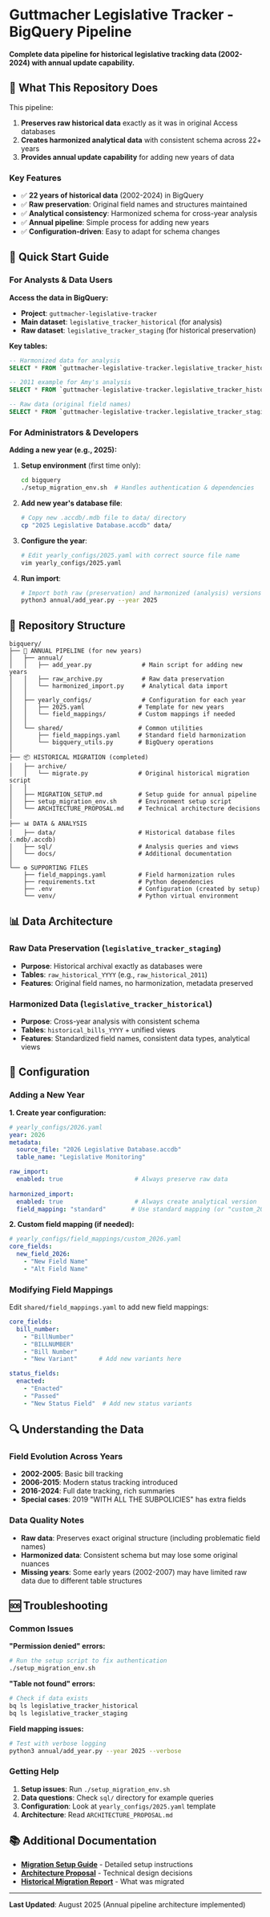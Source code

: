 # Guttmacher Legislative Tracker - BigQuery Pipeline

**Complete data pipeline for historical legislative tracking data (2002-2024) with annual update capability.**

## 🎯 What This Repository Does

This pipeline:
1. **Preserves raw historical data** exactly as it was in original Access databases  
2. **Creates harmonized analytical data** with consistent schema across 22+ years
3. **Provides annual update capability** for adding new years of data

### Key Features
- ✅ **22 years of historical data** (2002-2024) in BigQuery
- ✅ **Raw preservation**: Original field names and structures maintained
- ✅ **Analytical consistency**: Harmonized schema for cross-year analysis  
- ✅ **Annual pipeline**: Simple process for adding new years
- ✅ **Configuration-driven**: Easy to adapt for schema changes

## 🚀 Quick Start Guide

### For Analysts & Data Users

**Access the data in BigQuery:**
- **Project**: `guttmacher-legislative-tracker`
- **Main dataset**: `legislative_tracker_historical` (for analysis)
- **Raw dataset**: `legislative_tracker_staging` (for historical preservation)

**Key tables:**
```sql
-- Harmonized data for analysis
SELECT * FROM `guttmacher-legislative-tracker.legislative_tracker_historical.all_historical_bills_unified`

-- 2011 example for Amy's analysis
SELECT * FROM `guttmacher-legislative-tracker.legislative_tracker_historical.analysis_2011_intent_breakdown`

-- Raw data (original field names)  
SELECT * FROM `guttmacher-legislative-tracker.legislative_tracker_staging.raw_historical_2011`
```

### For Administrators & Developers

**Adding a new year (e.g., 2025):**

1. **Setup environment** (first time only):
   ```bash
   cd bigquery
   ./setup_migration_env.sh  # Handles authentication & dependencies
   ```

2. **Add new year's database file**:
   ```bash
   # Copy new .accdb/.mdb file to data/ directory
   cp "2025 Legislative Database.accdb" data/
   ```

3. **Configure the year**:
   ```bash
   # Edit yearly_configs/2025.yaml with correct source file name
   vim yearly_configs/2025.yaml
   ```

4. **Run import**:
   ```bash
   # Import both raw (preservation) and harmonized (analysis) versions
   python3 annual/add_year.py --year 2025
   ```

## 📁 Repository Structure

```
bigquery/
├── 🔧 ANNUAL PIPELINE (for new years)
│   ├── annual/
│   │   ├── add_year.py              # Main script for adding new years
│   │   ├── raw_archive.py           # Raw data preservation
│   │   └── harmonized_import.py     # Analytical data import
│   │
│   ├── yearly_configs/              # Configuration for each year
│   │   ├── 2025.yaml               # Template for new years
│   │   └── field_mappings/         # Custom mappings if needed
│   │
│   └── shared/                     # Common utilities
│       ├── field_mappings.yaml     # Standard field harmonization
│       └── bigquery_utils.py       # BigQuery operations
│
├── 📦 HISTORICAL MIGRATION (completed)
│   ├── archive/
│   │   └── migrate.py              # Original historical migration script
│   │
│   ├── MIGRATION_SETUP.md          # Setup guide for annual pipeline
│   ├── setup_migration_env.sh      # Environment setup script
│   └── ARCHITECTURE_PROPOSAL.md    # Technical architecture decisions
│
├── 📊 DATA & ANALYSIS  
│   ├── data/                       # Historical database files (.mdb/.accdb)
│   ├── sql/                        # Analysis queries and views
│   └── docs/                       # Additional documentation
│
└── ⚙️ SUPPORTING FILES
    ├── field_mappings.yaml         # Field harmonization rules
    ├── requirements.txt            # Python dependencies
    ├── .env                        # Configuration (created by setup)
    └── venv/                       # Python virtual environment
```

## 📊 Data Architecture

### Raw Data Preservation (`legislative_tracker_staging`)
- **Purpose**: Historical archival exactly as databases were
- **Tables**: `raw_historical_YYYY` (e.g., `raw_historical_2011`)
- **Features**: Original field names, no harmonization, metadata preserved

### Harmonized Data (`legislative_tracker_historical`) 
- **Purpose**: Cross-year analysis with consistent schema
- **Tables**: `historical_bills_YYYY` + unified views
- **Features**: Standardized field names, consistent data types, analytical views

## 🔧 Configuration

### Adding a New Year

**1. Create year configuration:**
```yaml
# yearly_configs/2026.yaml
year: 2026
metadata:
  source_file: "2026 Legislative Database.accdb"
  table_name: "Legislative Monitoring"

raw_import:
  enabled: true                    # Always preserve raw data
  
harmonized_import:
  enabled: true                    # Always create analytical version
  field_mapping: "standard"       # Use standard mapping (or "custom_2026")
```

**2. Custom field mapping (if needed):**
```yaml
# yearly_configs/field_mappings/custom_2026.yaml
core_fields:
  new_field_2026:
    - "New Field Name"
    - "Alt Field Name"
```

### Modifying Field Mappings

Edit `shared/field_mappings.yaml` to add new field mappings:

```yaml
core_fields:
  bill_number:
    - "BillNumber"
    - "BILLNUMBER"
    - "Bill Number"
    - "New Variant"      # Add new variants here

status_fields:
  enacted:
    - "Enacted"
    - "Passed"
    - "New Status Field"  # Add new status variants
```

## 🔍 Understanding the Data

### Field Evolution Across Years
- **2002-2005**: Basic bill tracking
- **2006-2015**: Modern status tracking introduced  
- **2016-2024**: Full date tracking, rich summaries
- **Special cases**: 2019 "WITH ALL THE SUBPOLICIES" has extra fields

### Data Quality Notes
- **Raw data**: Preserves exact original structure (including problematic field names)
- **Harmonized data**: Consistent schema but may lose some original nuances
- **Missing years**: Some early years (2002-2007) may have limited raw data due to different table structures

## 🆘 Troubleshooting

### Common Issues

**"Permission denied" errors:**
```bash
# Run the setup script to fix authentication
./setup_migration_env.sh
```

**"Table not found" errors:**
```bash
# Check if data exists
bq ls legislative_tracker_historical
bq ls legislative_tracker_staging
```

**Field mapping issues:**
```bash
# Test with verbose logging
python3 annual/add_year.py --year 2025 --verbose
```

### Getting Help

1. **Setup issues**: Run `./setup_migration_env.sh`
2. **Data questions**: Check `sql/` directory for example queries
3. **Configuration**: Look at `yearly_configs/2025.yaml` template
4. **Architecture**: Read `ARCHITECTURE_PROPOSAL.md`

## 📚 Additional Documentation

- **[Migration Setup Guide](MIGRATION_SETUP.md)** - Detailed setup instructions
- **[Architecture Proposal](ARCHITECTURE_PROPOSAL.md)** - Technical design decisions  
- **[Historical Migration Report](2002_2024_Historical_Migration.md)** - What was migrated

---

**Last Updated**: August 2025 (Annual pipeline architecture implemented)